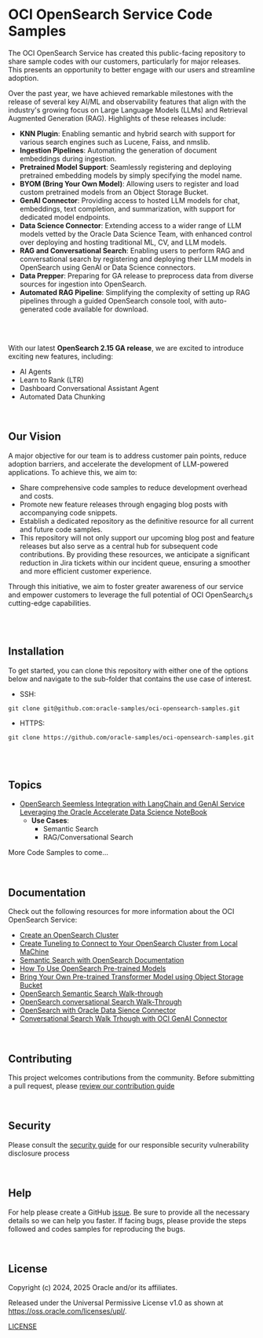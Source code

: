 

# OCI OpenSearch Service Code Samples

The OCI OpenSearch Service  has created this  public-facing repository to share sample codes with our customers, particularly for major releases. This presents an opportunity to better engage with our users and streamline adoption.

Over the past year, we have achieved remarkable milestones with the release of several key AI/ML and observability features that align with the industry's growing focus on Large Language Models (LLMs) and Retrieval Augmented Generation (RAG). Highlights of these releases include:

* **KNN Plugin**: Enabling semantic and hybrid search with support for various search engines such as Lucene, Faiss, and nmslib.
* **Ingestion Pipelines**: Automating the generation of document embeddings during ingestion.
* **Pretrained Model Support**: Seamlessly registering and deploying pretrained embedding models by simply specifying the model name.
* **BYOM (Bring Your Own Model)**: Allowing users to register and load custom pretrained models from an Object Storage Bucket.
* **GenAI Connector**: Providing access to hosted LLM models for chat, embeddings, text completion, and summarization, with support for dedicated model endpoints.
* **Data Science Connector**: Extending access to a wider range of LLM models vetted by the Oracle Data Science Team, with enhanced control over deploying and hosting traditional ML, CV, and LLM models.
* **RAG and Conversational Search**: Enabling users to perform RAG and conversational search by registering and deploying their LLM models in OpenSearch using GenAI or Data Science connectors.
* **Data Prepper**: Preparing for GA release to preprocess data from diverse sources for ingestion into OpenSearch.
* **Automated RAG Pipeline**: Simplifying the complexity of setting up RAG pipelines through a guided OpenSearch console tool, with auto-generated code available for download. 

<br><br>

With our latest **OpenSearch 2.15  GA release**, we are excited to introduce exciting new features, including:

* AI Agents
* Learn to Rank (LTR)
* Dashboard Conversational Assistant Agent
* Automated Data Chunking

<br>

## Our Vision
A major objective for our team is to address customer pain points, reduce adoption barriers, and accelerate the development of LLM-powered applications. To achieve this, we aim to:

* Share comprehensive code samples to reduce development overhead and costs.
* Promote new feature releases through engaging blog posts with accompanying code snippets.
* Establish a dedicated repository as the definitive resource for all current and future code samples.
* This repository will not only support our upcoming blog post and feature releases but also serve as a central hub for subsequent code contributions. By providing these resources, we anticipate a significant reduction in Jira tickets within our incident queue, ensuring a smoother and more efficient customer experience.

Through this initiative, we aim to foster greater awareness of our service and empower customers to leverage the full potential of OCI OpenSearch¿s cutting-edge capabilities.

<br><br>

## Installation
To get started, you can clone this repository with either one of the options below and navigate to the sub-folder that contains the use case of interest.

* SSH:
```shell
git clone git@github.com:oracle-samples/oci-opensearch-samples.git
``` 

* HTTPS:
```shell
git clone https://github.com/oracle-samples/oci-opensearch-samples.git
```


<br><br>

## Topics
- [OpenSearch Seemless Integration with LangChain and GenAI Service Leveraging the Oracle Accelerate Data Science NoteBook](./opensearch-integration-with-langchain)
    * **Use Cases**:
        * Semantic Search 
        * RAG/Conversational Search 


 More Code Samples to come...


<br>

## Documentation

Check out the following resources for more information about the OCI OpenSearch Service:

* [Create an OpenSearch Cluster](https://docs.oracle.com/en/learn/oci-opensearch/index.html#introduction)
* [Create Tuneling to Connect to Your OpenSearch Cluster from Local MaChine](https://docs.oracle.com/en/learn/oci-opensearch/index.html#option-2-from-your-local-machine-through-port-forwarding)
* [Semantic Search with OpenSearch Documentation](https://docs.oracle.com/en-us/iaas/Content/search-opensearch/Concepts/semanticsearch.htm)
* [How To Use OpenSearch Pre-trained Models](https://docs.oracle.com/en-us/iaas/Content/search-opensearch/Tasks/opensearchpretrainedmodelwalkthrough.htm)
* [Bring Your Own Pre-trained Transformer Model using Object Storage Bucket](https://docs.oracle.com/en-us/iaas/Content/search-opensearch/Concepts/opensearchbyom.htm)
* [OpenSearch Semantic Search Walk-through](https://docs.oracle.com/en-us/iaas/Content/search-opensearch/Tasks/semanticsearchwalkthrough.htm)
* [OpenSearch conversational Search Walk-Through](https://docs.oracle.com/en-us/iaas/Content/search-opensearch/Concepts/ocigenaiconnector.htm)
* [OpenSearch with Oracle Data Sience Connector](https://docs.oracle.com/en-us/iaas/Content/search-opensearch/Concepts/datascienceconnector.htm)
* [Conversational Search Walk Trhough with OCI GenAI Connector](https://docs.oracle.com/en-us/iaas/Content/search-opensearch/Concepts/conversationalsearchwalkthrough.htm)

<br>

## Contributing
This project welcomes contributions from the community. Before submitting a pull request, please [review our contribution guide](./CONTRIBUTING.md)

<br>

## Security
Please consult the [security guide](./SECURITY.md) for our responsible security vulnerability disclosure process

<br>

## Help

For help please create a GitHub [issue](https://github.com/oracle-samples/oci-opensearch-samples/issues). 
Be sure to provide all the necessary details so we can help you faster. If facing bugs, please provide the steps followed and codes samples for reproducing the bugs. 

<br>

## License

Copyright (c) 2024, 2025 Oracle and/or its affiliates.

Released under the Universal Permissive License v1.0 as shown at
<https://oss.oracle.com/licenses/upl/>. 

[LICENSE](./LICENSE.txt)


